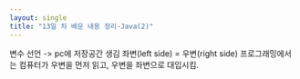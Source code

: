 ```yaml
---
layout: single
title: "13일 차 배운 내용 정리-Java(2)"
---
```


변수 선언 -> pc에 저장공간 생김
좌변(left side) = 우변(right side)
프로그래밍에서는 컴퓨터가 우변을 먼저 읽고, 우변을 좌변으로 대입시킴.
